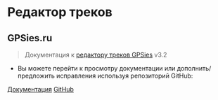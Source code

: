 # Редактор треков
## GPSies.ru 

> Документация к [редактору треков GPSies](https://velocat.ru/velo/phpBB3/map.php?mode=editor) v3.2

- Вы можете перейти к просмотру документации или дополнить/предложить исправления используя репозиторий GitHub:

[Документация](#main)
[GitHub](https://github.com/velocat/gpsies-doc)